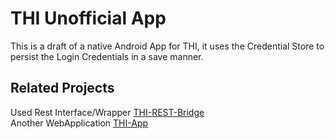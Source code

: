 # THI Unofficial App

This is a draft of a native Android App for THI,
it uses the Credential Store to persist the Login Credentials in a save manner.

## Related Projects
Used Rest Interface/Wrapper [THI-REST-Bridge](https://github.com/cs8898/THI-REST-Bridge)  
Another WebApplication [THI-App](https://github.com/neuland-ingolstadt/THI-App)


